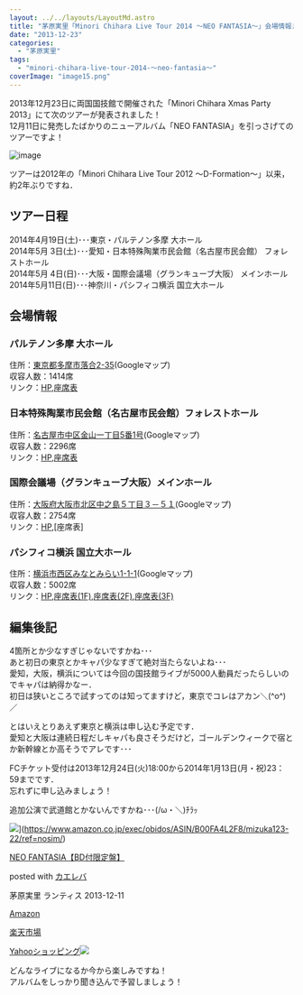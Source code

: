 ```yaml
---
layout: ../../layouts/LayoutMd.astro
title: "茅原実里「Minori Chihara Live Tour 2014 〜NEO FANTASIA〜」会場情報まとめ！"
date: "2013-12-23"
categories: 
  - "茅原実里"
tags: 
  - "minori-chihara-live-tour-2014-〜neo-fantasia〜"
coverImage: "image15.png"
---
```


2013年12月23日に両国国技館で開催された「Minori Chihara Xmas Party 2013」にて次のツアーが発表されました！  
12月11日に発売したばかりのニューアルバム「NEO FANTASIA」を引っさげてのツアーですよ！

![image](/archive/images/image15.png "image")

ツアーは2012年の「Minori Chihara Live Tour 2012 ～D-Formation～」以来，約2年ぶりですね．

## ツアー日程

2014年4月19日(土)･･･東京・パルテノン多摩 大ホール  
2014年5月 3日(土)･･･愛知・日本特殊陶業市民会館（名古屋市民会館） フォレストホール  
2014年5月 4日(日)･･･大阪・国際会議場（グランキューブ大阪） メインホール  
2014年5月11日(日)･･･神奈川・パシフィコ横浜 国立大ホール

## 会場情報

### パルテノン多摩 大ホール

住所：[東京都多摩市落合2-35](https://www.google.co.jp/maps/preview#!q=%E6%9D%B1%E4%BA%AC%E9%83%BD%E5%A4%9A%E6%91%A9%E5%B8%82%E8%90%BD%E5%90%882-35&data=!1m4!1m3!1d4979!2d139.4262283!3d35.6209893!4m12!2m11!1m10!1s0x6018fcca9e3d2ae3%3A0x330c1b27a97c3626!3m8!1m3!1d207434!2d139.710388!3d35.673343!3m2!1i1024!2i768!4f13.1)(Googleマップ)  
収容人数：1414席  
リンク：[HP](http://www.parthenon.or.jp/shisetsu/hall01/index.html),[座席表](http://www.parthenon.or.jp/shisetsu/hall01/seet_l.html)

### 日本特殊陶業市民会館（名古屋市民会館）フォレストホール

住所：[名古屋市中区金山一丁目5番1号](https://www.google.co.jp/maps/preview#!q=%E5%90%8D%E5%8F%A4%E5%B1%8B%E5%B8%82%E4%B8%AD%E5%8C%BA%E9%87%91%E5%B1%B1%E4%B8%80%E4%B8%81%E7%9B%AE5%E7%95%AA1%E5%8F%B7&data=!4m12!2m11!1m10!1s0x6003774d4392048d:0x99ac2f1b52c38b1f!3m8!1m3!1d207434!2d139.710388!3d35.673343!3m2!1i1024!2i768!4f13.1)(Googleマップ)  
収容人数：2296席  
リンク：[HP](http://www.bunka758.or.jp/scd01_top.html),[座席表](http://www.bunka758.or.jp/chart/shimin01_zaseki.pdf)

### 国際会議場（グランキューブ大阪）メインホール

住所：[大阪府大阪市北区中之島５丁目３－５１](https://www.google.co.jp/maps/preview#!q=%E5%A4%A7%E9%98%AA%E5%BA%9C%E5%A4%A7%E9%98%AA%E5%B8%82%E5%8C%97%E5%8C%BA%E4%B8%AD%E4%B9%8B%E5%B3%B6%EF%BC%95%E4%B8%81%E7%9B%AE%EF%BC%93%EF%BC%8D%EF%BC%95%EF%BC%91&data=!1m4!1m3!1d5036!2d135.4862361!3d34.6893768!4m12!2m11!1m10!1s0x6000e658eb203bc3%3A0xa8f25e3d50fbec9c!3m8!1m3!1d207434!2d139.710388!3d35.673343!3m2!1i1024!2i768!4f13.1)(Googleマップ)  
収容人数：2754席  
リンク：[HP](http://www.gco.co.jp/index.php),[座席表]

### パシフィコ横浜 国立大ホール

住所：[横浜市西区みなとみらい1-1-1](https://www.google.co.jp/maps/preview#!q=%E6%A8%AA%E6%B5%9C%E5%B8%82%E8%A5%BF%E5%8C%BA%E3%81%BF%E3%81%AA%E3%81%A8%E3%81%BF%E3%82%89%E3%81%841-1-1&data=!4m12!2m11!1m10!1s0x60185c5b4e3f04d1:0x19c3a051c51e2897!3m8!1m3!1d207434!2d139.710388!3d35.673343!3m2!1i1024!2i768!4f13.1)(Googleマップ)  
収容人数：5002席  
リンク：[HP](http://www.pacifico.co.jp/index.html),[座席表(1F)](http://www.pacifico.co.jp/promoter/dl/pdf/kokuritu_1f.pdf),[座席表(2F)](http://www.pacifico.co.jp/promoter/dl/pdf/kokuritu_2f.pdf),[座席表(3F)](http://www.pacifico.co.jp/promoter/dl/pdf/kokuritu_3f.pdf)

## 編集後記

4箇所とか少なすぎじゃないですかね･･･  
あと初日の東京とかキャパ少なすぎて絶対当たらないよね･･･  
愛知，大阪，横浜については今回の国技館ライブが5000人動員だったらしいのでキャパは納得かなー．  
初日は狭いところで試すってのは知ってますけど，東京でコレはアカン＼(^o^)／

とはいえとりあえず東京と横浜は申し込む予定です．  
愛知と大阪は連続日程だしキャパも良さそうだけど，ゴールデンウィークで宿とか新幹線とか高そうでアレです･･･

FCチケット受付は2013年12月24日(火)18:00から2014年1月13日(月・祝)23：59までです．  
忘れずに申し込みましょう！

追加公演で武道館とかないんですかね･･･(/ω・＼)ﾁﾗｯ

![](/archive/images/61ToNchPSjL._SL160_.jpg)](https://www.amazon.co.jp/exec/obidos/ASIN/B00FA4L2F8/mizuka123-22/ref=nosim/)

[NEO FANTASIA【BD付限定盤】](https://www.amazon.co.jp/exec/obidos/ASIN/B00FA4L2F8/mizuka123-22/ref=nosim/)

posted with [カエレバ](http://kaereba.com)

茅原実里 ランティス 2013-12-11

[Amazon](http://www.amazon.co.jp/gp/search?keywords=NEO%20FANTASIA&__mk_ja_JP=%83J%83%5E%83J%83i&tag=mizuka123-22 "アマゾン")

[楽天市場](http://hb.afl.rakuten.co.jp/hgc/032b53ee.4b34c5ee.0f4a541e.f440145e/?pc=http%3A%2F%2Fsearch.rakuten.co.jp%2Fsearch%2Fmall%2FNEO%2520FANTASIA%2F-%2Ff.1-p.1-s.1-sf.0-st.A-v.2%3Fx%3D0%26scid%3Daf_ich_link_urltxt%26m%3Dhttp%3A%2F%2Fm.rakuten.co.jp%2F "楽天市場")

[Yahooショッピング![](//ad.jp.ap.valuecommerce.com/servlet/gifbanner?sid=3066752&pid=881990642)](//ck.jp.ap.valuecommerce.com/servlet/referral?sid=3066752&pid=881990642&vc_url=http%3A%2F%2Fshopping.search.yahoo.co.jp%2Fsearch%3FuIv%3Don%26ei%3DUTF-8%26tab_ex%3Dcommerce%26slider%3D0%26va%3DNEO%2520FANTASIA "Yahooショッピング")

どんなライブになるか今から楽しみですね！  
アルバムをしっかり聞き込んで予習しましょう！
